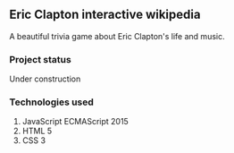 ## Eric Clapton interactive wikipedia

A beautiful trivia game about Eric Clapton's life and music.

### Project status
Under construction

### Technologies used
1. JavaScript ECMAScript 2015
2. HTML 5
3. CSS 3
